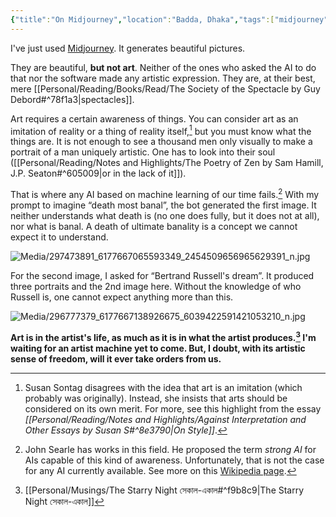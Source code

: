 ```yaml
---
{"title":"On Midjourney","location":"Badda, Dhaka","tags":["midjourney","AI","art"],"created":"2022-08-03T11:00:01+06:00","updated":"2023-01-29T19:51:11+06:00","dg-note-icon":2,"dg-publish":true,"dg-path":"Musings/On Midjourney.md","permalink":"/musings/on-midjourney/","dgPassFrontmatter":true,"noteIcon":2}
---
```


I've just used [Midjourney](https://midjourney.com). It generates beautiful pictures.

They are beautiful, **but not art**. Neither of the ones who asked the AI to do that nor the software made any artistic expression. They are, at their best, mere [[Personal/Reading/Books/Read/The Society of the Spectacle by Guy Debord#^78f1a3\|spectacles]].

Art requires a certain awareness of things. You can consider art as an imitation of reality or a thing of reality itself,[^1] but you must know what the things are. It is not enough to see a thousand men only visually to make a portrait of a man uniquely artistic. One has to look into their soul ([[Personal/Reading/Notes and Highlights/The Poetry of Zen by Sam Hamill, J.P. Seaton#^605009\|or in the lack of it]]).

That is where any AI based on machine learning of our time fails.[^2] With my prompt to imagine “death most banal”, the bot generated the first image. It neither understands what death is (no one does fully, but it does not at all), nor what is banal. A death of ultimate banality is a concept we cannot expect it to understand.

![Media/297473891_6177667065593349_2454509656965629391_n.jpg](/img/user/Media/297473891_6177667065593349_2454509656965629391_n.jpg) 

For the second image, I asked for “Bertrand Russell's dream”. It produced three portraits and the 2nd image here. Without the knowledge of who Russell is, one cannot expect anything more than this.

![Media/296777379_6177667138926675_6039422591421053210_n.jpg](/img/user/Media/296777379_6177667138926675_6039422591421053210_n.jpg)

**Art is in the artist's life, as much as it is in what the artist produces.[^3] I'm waiting for an artist machine yet to come. But, I doubt, with its artistic sense of freedom, will it ever take orders from us.**

[^1]: Susan Sontag disagrees with the idea that art is an imitation (which probably was originally). Instead, she insists that arts should be considered on its own merit. For more, see this highlight from the essay *[[Personal/Reading/Notes and Highlights/Against Interpretation and Other Essays by Susan S#^8e3790\|On Style]]*.
[^2]: John Searle has works in this field. He proposed the term *strong AI* for AIs capable of this kind of awareness. Unfortunately, that is not the case for any AI currently available. See more on this [Wikipedia page](https://en.wikipedia.org/wiki/Chinese_room).
[^3]: [[Personal/Musings/The Starry Night সেকাল-একাল#^f9b8c9\|The Starry Night সেকাল-একাল]]